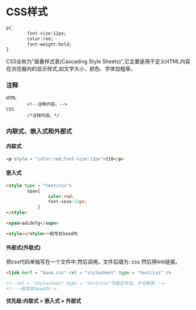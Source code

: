 # CSS样式
```html
p{
        font-size:12px;
        color:red;
        font-weight:bold;
}
```
CSS全称为"层叠样式表(Cascading Style Sheets)",它主要是用于定义HTML内容在浏览器内的显示样式,如文字大小、颜色、字体加粗等。
### 注释
```
HTML
        <!--注释内容。-->
CSS
        /*注释内容。*/
```
### 内联式、嵌入式和外部式
#### 内联式
```html
<p style = "color:red;font-size:12px">110</p>
```
#### 嵌入式
```html
<style type = "text/css">
        span{
                color:red;
                font-seze:13px;
            }
</style>

<span>adcdefg</sapn>

<style></style>一般写在head内
```
#### 外部式(外联式)
把css代码单独写在一个文件中,然后调用。文件后缀为:.css
然后用link链接。
```html
<link herf = "base.css" rel = "stylesheet" type = "text/css" />

<!--rel = "stylesheet" type = "text/css"为固定写法，不可修改.-->
<!--一般写在head内-->
```

**优先级:内联式 > 嵌入式 > 外部式**

